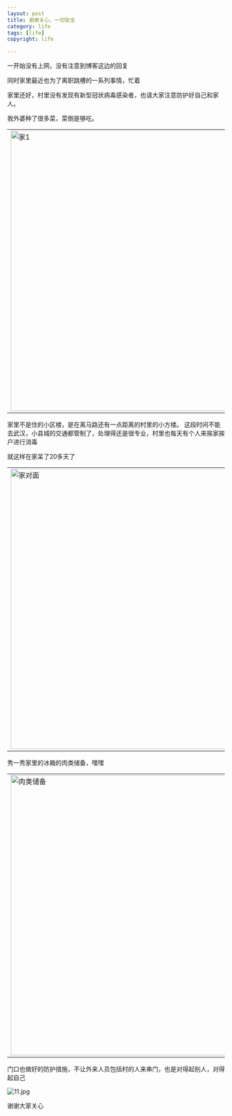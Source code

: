 ```yaml
---
layout: post
title: 谢谢关心，一切安全
category: life
tags: [life]
copyright: life

---
```


一开始没有上网，没有注意到博客这边的回复

同时家里最近也为了离职跳槽的一系列事情，忙着

家里还好，村里没有发现有新型冠状病毒感染者，也请大家注意防护好自己和家人。

我外婆种了很多菜，菜倒是够吃。

<table>
    <tr>
        <td><img src="https://images.niaobulashi.com/typecho/uploads/2020/02/3803887949.jpg" alt="家1" width="650px"/></td>
        <td><img src="https://images.niaobulashi.com/typecho/uploads/2020/02/3650381899.jpg" alt="家旁边" width="650px"/></td>
    </tr>
</table>

家里不是住的小区楼，是在离马路还有一点距离的村里的小方楼。
这段时间不能去武汉，小县城的交通都管制了，处理得还是很专业，村里也每天有个人来挨家挨户进行消毒

就这样在家呆了20多天了

<table>
    <tr>
        <td><img src="https://images.niaobulashi.com/typecho/uploads/2020/02/2688778554.jpg" alt="家对面" width="650px"/></td>
        <td><img src="https://images.niaobulashi.com/typecho/uploads/2020/02/1950362972.jpg" alt="家的天空" width="650px"/></td>
    </tr>
</table>

秀一秀家里的冰箱的肉类储备，嘿嘿
<table>
    <tr>
        <td><img src="https://images.niaobulashi.com/typecho/uploads/2020/02/80188484.jpg" alt="肉类储备" width="650px"/></td>
    </tr>
</table>

门口也做好的防护措施，不让外来人员包括村的人来串门，也是对得起别人，对得起自己

![11.jpg][1]

谢谢大家关心


  [1]: https://images.niaobulashi.com/typecho/uploads/2020/02/605851922.jpg